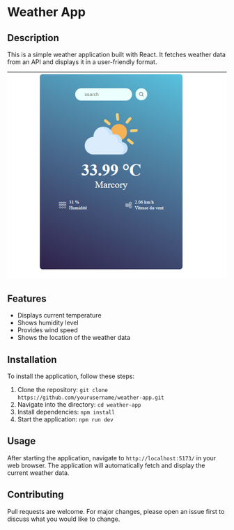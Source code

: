 # Weather App

## Description

This is a simple weather application built with React. It fetches weather data from an API and displays it in a user-friendly format.

![App Screenshot](./src/assets/screenshot.png)

## Features

- Displays current temperature
- Shows humidity level
- Provides wind speed
- Shows the location of the weather data

## Installation

To install the application, follow these steps:

1. Clone the repository: `git clone https://github.com/yourusername/weather-app.git`
2. Navigate into the directory: `cd weather-app`
3. Install dependencies: `npm install`
4. Start the application: `npm run dev`

## Usage

After starting the application, navigate to `http://localhost:5173/` in your web browser. The application will automatically fetch and display the current weather data.

## Contributing

Pull requests are welcome. For major changes, please open an issue first to discuss what you would like to change.

